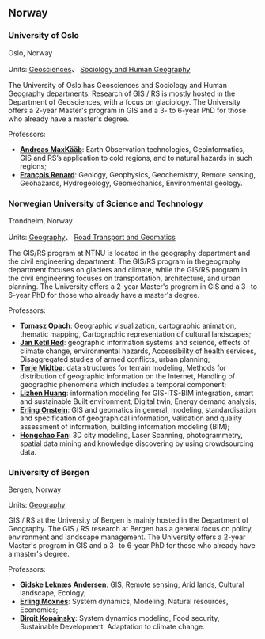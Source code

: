 ## Norway

### University of Oslo

Oslo, Norway

Units: [Geosciences](https://www.mn.uio.no/geo/english/)、 [Sociology and Human Geography](https://www.sv.uio.no/iss/english/)

The University of Oslo has Geosciences and Sociology and Human Geography departments. Research of GIS / RS is mostly hosted in the Department of Geosciences, with a focus on glaciology. The University offers a 2-year Master's program in GIS and a 3- to 6-year PhD for those who already have a master's degree.

Professors:

- **[Andreas MaxKääb](https://www.mn.uio.no/geo/english/people/aca/geohyd/kaeaeb/)**: Earth Observation technologies, Geoinformatics, GIS and RS’s application to cold regions, and to natural hazards in such regions;
- **[François Renard](https://www.mn.uio.no/geo/english/people/aca/geopgp/francoir/)**: Geology, Geophysics, Geochemistry, Remote sensing, Geohazards, Hydrogeology, Geomechanics, Environmental geology.

### Norwegian University of Science and Technology

Trondheim, Norway

Units: [Geography](https://www.ntnu.edu/geography)、 [Road Transport and Geomatics](https://www.ntnu.edu/ibm/road-transort-and-geomatics)

The GIS/RS program at NTNU is located in the geography department and the civil engineering department. The GIS/RS program in thegeography department focuses on glaciers and climate, while the GIS/RS program in the civil engineering focuses on transportation, architecture, and urban planning. The University offers a 2-year Master's program in GIS and a 3- to 6-year PhD for those who already have a master's degree.

Professors:

- **[Tomasz Opach](https://www.ntnu.edu/employees/tomasz.opach)**: Geographic visualization, cartographic animation, thematic mapping, Cartographic representation of cultural landscapes;
- **[Jan Ketil Rød](https://www.ntnu.no/ansatte/jan.rod)**: geographic information systems and science, effects of climate change, environmental hazards, Accessibility of health services, Disaggregated studies of armed conflicts, urban planning;
- **[Terje Midtbø](https://www.ntnu.no/ansatte/terje.midtbo)**: data structures for terrain modeling, Methods for distribution of geographic information on the Internet, Handling of geographic phenomena which includes a temporal component;
- **[Lizhen Huang](https://www.ntnu.edu/employees/lizhen.huang)**: information modeling for GIS-ITS-BIM integration, smart and sustainable Built environment, Digital twin, Energy demand analysis;
- **[Erling Onstein](https://www.ntnu.edu/employees/erling.onstein)**: GIS and geomatics in general, modeling, standardisation and specification of geographical information, validation and quality assessment of information, building information modeling (BIM);
- **[Hongchao Fan](https://www.ntnu.edu/employees/hongchao.fan)**: 3D city modeling, Laser Scanning, photogrammetry, spatial data mining and knowledge discovering by using crowdsourcing data.

### University of Bergen

Bergen, Norway

Units: [Geography](https://www.uib.no/en/geografi)

GIS / RS at the University of Bergen is mainly hosted in the Department of Geography. The GIS / RS research at Bergen has a general focus on policy, environment and landscape management. The University offers a 2-year Master's program in GIS and a 3- to 6-year PhD for those who already have a master's degree.

Professors:

- **[Gidske Leknæs Andersen](https://www.uib.no/en/persons/Gidske.Lekn%C3%A6s.Andersen)**: GIS, Remote sensing, Arid lands, Cultural landscape, Ecology;
- **[Erling Moxnes](https://www.uib.no/en/persons/Erling.Moxnes)**: System dynamics, Modeling, Natural resources, Economics;
- **[Birgit Kopainsky](https://www.uib.no/en/persons/Birgit.Kopainsky)**: System dynamics modeling, Food security, Sustainable Development, Adaptation to climate change.
